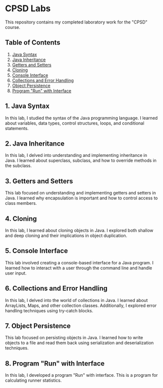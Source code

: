 # CPSD Labs

This repository contains my completed laboratory work for the "CPSD" course.

## Table of Contents
1. [Java Syntax](#java-syntax)
2. [Java Inheritance](#java-inheritance)
3. [Getters and Setters](#getters-and-setters)
4. [Cloning](#cloning)
5. [Console Interface](#console-interface)
6. [Collections and Error Handling](#collections-and-error-handling)
7. [Object Persistence](#object-persistence)
8. [Program "Run" with Interface](#running-program-with-run-interface)

## 1. Java Syntax <a name="java-syntax"></a>
In this lab, I studied the syntax of the Java programming language. I learned about variables, data types, control structures, loops, and conditional statements.

## 2. Java Inheritance <a name="java-inheritance"></a>
In this lab, I delved into understanding and implementing inheritance in Java. I learned about superclass, subclass, and how to override methods in the subclass.

## 3. Getters and Setters <a name="getters-and-setters"></a>
This lab focused on understanding and implementing getters and setters in Java. I learned why encapsulation is important and how to control access to class members.

## 4. Cloning <a name="cloning"></a>
In this lab, I learned about cloning objects in Java. I explored both shallow and deep cloning and their implications in object duplication.

## 5. Console Interface <a name="console-interface"></a>
This lab involved creating a console-based interface for a Java program. I learned how to interact with a user through the command line and handle user input.

## 6. Collections and Error Handling <a name="collections-and-error-handling"></a>
In this lab, I delved into the world of collections in Java. I learned about ArrayLists, Maps, and other collection classes. Additionally, I explored error handling techniques using try-catch blocks.

## 7. Object Persistence <a name="object-persistence"></a>
This lab focused on persisting objects in Java. I learned how to write objects to a file and read them back using serialization and deserialization techniques.

## 8. Program "Run" with Interface <a name="running-program-with-run-interface"></a>
In this lab, I developed a program "Run" with interface. This is a program for calculating runner statistics.
